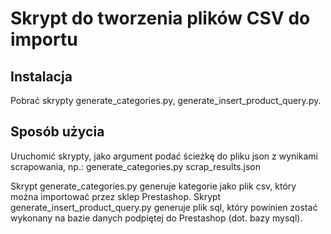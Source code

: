 # Skrypt do tworzenia plików CSV do importu

## Instalacja

Pobrać skrypty generate_categories.py, generate_insert_product_query.py.

## Sposób użycia

Uruchomić skrypty, jako argument podać ścieżkę do pliku json z wynikami scrapowania, np.:
generate_categories.py scrap_results.json

Skrypt generate_categories.py generuje kategorie jako plik csv, który można importować przez sklep Prestashop.
Skrypt generate_insert_product_query.py generuje plik sql, który powinien zostać wykonany na bazie danych podpiętej do Prestashop (dot. bazy mysql).
